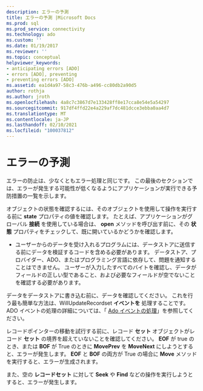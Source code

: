 ```yaml
---
description: エラーの予測
title: エラーの予測 |Microsoft Docs
ms.prod: sql
ms.prod_service: connectivity
ms.technology: ado
ms.custom: ''
ms.date: 01/19/2017
ms.reviewer: ''
ms.topic: conceptual
helpviewer_keywords:
- anticipating errors [ADO]
- errors [ADO], preventing
- preventing errors [ADO]
ms.assetid: ea1d4a97-58c3-476b-a496-cc80db2a90d5
author: rothja
ms.author: jroth
ms.openlocfilehash: 4a8c7c3867d7e133428ff8e17cca8e54e5a54297
ms.sourcegitcommit: 917df4ffd22e4a229af7dc481dcce3ebba0aa4d7
ms.translationtype: MT
ms.contentlocale: ja-JP
ms.lasthandoff: 02/10/2021
ms.locfileid: "100037812"
---
```

# <a name="anticipating-errors"></a>エラーの予測
エラーの防止は、少なくともエラー処理と同じです。 この最後のセクションでは、エラーが発生する可能性が低くなるようにアプリケーションが実行できる予防措置の一覧を示します。  
  
 オブジェクトの状態を確認するには、そのオブジェクトを使用して操作を実行する前に **state** プロパティの値を確認します。 たとえば、アプリケーションがグローバル **接続** を使用している場合は、 **open** メソッドを呼び出す前に、その **状態** プロパティをチェックして、既に開いているかどうかを確認します。  
  
-   ユーザーからのデータを受け入れるプログラムには、データストアに送信する前にデータを検証するコードを含める必要があります。 データストア、プロバイダー、ADO、またはプログラミング言語に依存して、問題を通知することはできません。 ユーザーが入力したすべてのバイトを確認し、データがフィールドの正しい型であること、および必要なフィールドが空でないことを確認する必要があります。  
  
 データをデータストアに書き込む前に、データを確認してください。 これを行う最も簡単な方法は、WillUpdateRecordset **イベントを** 処理することです。 ADO イベントの処理の詳細については、「 [Ado イベントの処理](./handling-ado-events.md)」を参照してください。  
  
 レコードポインターの移動を試行する前に、レコード **セット** オブジェクトがレコード **セット** の境界を超えていないことを確認してください。 **EOF** が true のとき、または **BOF** が True のときに **MovePrev** を **MoveNext** にしようとすると、エラーが発生します。 **EOF** と **BOF** の両方が True の場合に **Move** メソッドを実行すると、エラーが生成されます。  
  
 また、空の **レコードセット** に対して **Seek** や **Find** などの操作を実行しようとすると、エラーが発生します。